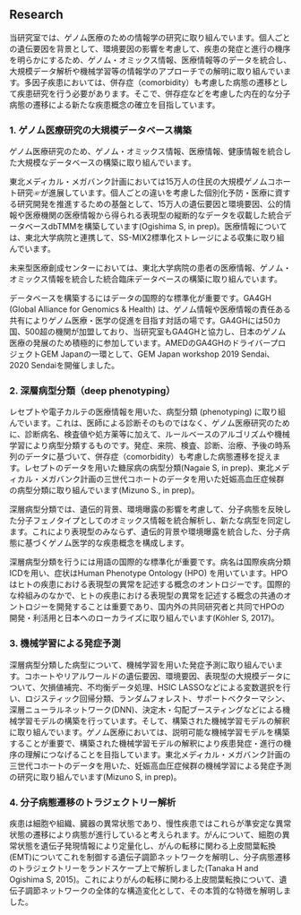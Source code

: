 ## Research
当研究室では、ゲノム医療のための情報学の研究に取り組んでいます。個人ごとの遺伝要因を背景として、環境要因の影響を考慮して、疾患の発症と進行の機序を明らかにするため、ゲノム・オミックス情報、医療情報等のデータを統合し、大規模データ解析や機械学習等の情報学のアプローチでの解明に取り組んでいます。多因子疾患においては、併存症（comorbidity）も考慮した病態の遷移として疾患研究を行う必要があります。そこで、併存症などを考慮した内在的な分子病態の遷移による新たな疾患概念の確立を目指しています。

### 1. ゲノム医療研究の大規模データベース構築
ゲノム医療研究のため、ゲノム・オミックス情報、医療情報、健康情報を統合した大規模なデータベースの構築に取り組んでいます。

東北メディカル・メガバンク計画においては15万人の住民の大規模ゲノムコホート研究☞が進展しています。個人ごとの違いを考慮した個別化予防・医療に資する研究開発を推進するための基盤として、15万人の遺伝要因と環境要因、公的情報や医療機関の医療情報から得られる表現型の縦断的なデータを収載した統合データベースdbTMMを構築しています(Ogishima S, in prep)。医療情報については、東北大学病院と連携して、SS-MIX2標準化ストレージによる収集に取り組んでいます。

未来型医療創成センターにおいては、東北大学病院の患者の医療情報、ゲノム・オミックス情報を統合した統合臨床データベースの構築に取り組んでいます。

データベースを構築するにはデータの国際的な標準化が重要です。GA4GH (Global Alliance for Genomics & Health) は、ゲノム情報や医療情報の責任ある共有によりゲノム医療・医学の促進を目指す対話の場です。GA4GHには50カ国、500超の機関が加盟しており、当研究室もGA4GHと協力し、日本のゲノム医療の発展のため積極的に参加しています。AMEDのGA4GHのドライバープロジェクトGEM Japanの一環として、GEM Japan workshop 2019 Sendai、2020 Sendaiを開催しました。

### 2. 深層病型分類（deep phenotyping）
レセプトや電子カルテの医療情報を用いた、病型分類 (phenotyping) に取り組んでいます。これは、医師による診断そのものではなく、ゲノム医療研究のために、診断病名、検査値や処方薬等に加えて、ルールベースのアルゴリズムや機械学習により病型分類するものです。発症、来院、検査、診断、治療、予後の時系列のデータに基づいて、併存症（comorbidity）も考慮した病態遷移を捉えます。レセプトのデータを用いた糖尿病の病型分類(Nagaie S, in prep)、東北メディカル・メガバンク計画の三世代コホートのデータを用いた妊娠高血圧症候群の病型分類に取り組んでいます(Mizuno S., in prep)。

深層病型分類では、遺伝的背景、環境曝露の影響を考慮して、分子病態を反映した分子フェノタイプとしてのオミックス情報を統合解析し、新たな病型を同定します。これにより表現型のみならず、遺伝的背景や環境曝露を統合した、分子病態に基づくゲノム医学的な疾患概念を構成します。

深層病型分類を行うには用語の国際的な標準化が重要です。病名は国際疾病分類ICDを用い、症状はHuman Phenotype Ontology (HPO) を用いています。HPOはヒトの疾患における表現型の異常を記述する概念のオントロジーです。国際的な枠組みのなかで、ヒトの疾患における表現型の異常を記述する概念の共通のオントロジーを開発することは重要であり、国内外の共同研究者と共同でHPOの開発・利活用と日本へのローカライズに取り組んでいます(Köhler S, 2017)。

### 3. 機械学習による発症予測
深層病型分類した病型について、機械学習を用いた発症予測に取り組んでいます。コホートやリアルワールドの遺伝要因、環境要因、表現型の大規模データについて、欠損値補完、不均衡データ処理、HSIC LASSOなどによる変数選択を行い、ロジスティック回帰分類、ランダムフォレスト、サポートベクターマシン、深層ニューラルネットワーク(DNN)、決定木・勾配ブースティングなどによる機械学習モデルの構築を行っています。そして、構築された機械学習モデルの解釈に取り組んでいます。ゲノム医療においては、説明可能な機械学習モデルを構築することが重要で、構築された機械学習モデルの解釈により疾患発症・進行の機序の理解につなげることを目指しています。東北メディカル・メガバンク計画の三世代コホートのデータを用いた、妊娠高血圧症候群の機械学習による発症予測の研究に取り組んでいます(Mizuno S, in prep)。

### 4. 分子病態遷移のトラジェクトリー解析
疾患は細胞や組織、臓器の異常状態であり、慢性疾患ではこれらが準安定な異常状態の遷移により病態が進行していると考えられます。がんについて、細胞の異常状態を遺伝子発現情報により定量化し、がんの転移に関わる上皮間葉転換(EMT)についてこれを制御する遺伝子調節ネットワークを解明し、分子病態遷移のトラジェクトリーをランドスケープ上で解析しました(Tanaka H and Ogishima S, 2015)。これによりがんの転移に関わる上皮間葉転換について、遺伝子調節ネットワークの全体的な構造変化として、その本質的な特徴を解明しました。

